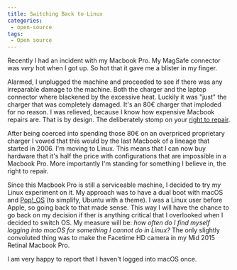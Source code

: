 ```yaml
---
title: Switching Back to Linux
categories:
 - open-source
tags:
 - Open source
---
```

Recently I had an incident with my Macbook Pro. My MagSafe connector was *very* hot when I got up. So hot that it gave me a blister in my finger.
<!-- more -->

Alarmed, I unplugged the machine and proceeded to see if there was any irreparable damage to the machine. Both the charger and the laptop connector where blackened by the excessive heat. Luckily it was "just" the charger that was completely damaged. It's an 80€ charger that imploded for no reason. I was relieved, because I know how expensive Macbook repairs are. That is by design. The deliberately stomp on your [right to repair](https://repair.org/stand-up).

After being coerced into spending those 80€ on an overpriced proprietary charger I vowed that this would by the last Macbook of a lineage that started in 2006. I'm moving to Linux. This means that I can now buy hardware that it's half the price with configurations that are impossible in a Macbook Pro. More importantly I'm standing for something I believe in, the right to repair.

Since this Macbook Pro is still a serviceable machine, I decided to try my Linux experiment on it. My approach was to have a dual boot with macOS and [Pop\!_OS](https://system76.com/pop) (to simplify, Ubuntu with a theme). I was a Linux user before Apple, so going back to that made sense. This way I will have the chance to go back on my decision if ther is anything critical that I overlooked when I decided to switch OS. My measure will be: _how often do I find myself logging into macOS for something I cannot do in Linux?_ The only slightly convoluted thing was to make the Facetime HD camera in my Mid 2015 Retinal Macbook Pro.

I am very happy to report that I haven't logged into macOS once.
